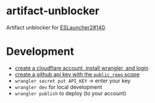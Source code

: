 # artifact-unblocker

Artifact unblocker for [ESLauncher2#140](https://github.com/EndlessSkyCommunity/ESLauncher2/issues/140).

# Development

- [create a cloudflare account, install wrangler, and login](https://developers.cloudflare.com/workers/get-started/guide/)
- [create a github api key with the `public_repo` scope](https://github.com/settings/tokens/new)
- `wrangler secret put API_KEY` -> enter your key
- `wrangler dev` for local development
- `wrangler publish` to deploy (to your account)